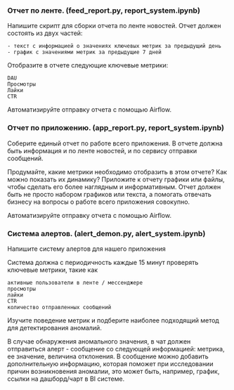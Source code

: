 ### **Отчет по ленте. (feed_report.py, report_system.ipynb)**
Напишите скрипт для сборки отчета по ленте новостей. Отчет должен состоять из двух частей:

    - текст с информацией о значениях ключевых метрик за предыдущий день
    - график с значениями метрик за предыдущие 7 дней

Отобразите в отчете следующие ключевые метрики: 

    DAU 
    Просмотры
    Лайки
    CTR

Автоматизируйте отправку отчета с помощью Airflow.

### **Отчет по приложению. (app_report.py, report_system.ipynb)** 

Соберите единый отчет по работе всего приложения. 
В отчете должна быть информация и по ленте новостей, и по сервису отправки сообщений. 

Продумайте, какие метрики необходимо отобразить в этом отчете? Как можно показать их динамику? 	Приложите к отчету графики или файлы, чтобы сделать его более наглядным и информативным. Отчет должен быть не просто набором графиков или текста, а помогать отвечать бизнесу на вопросы о работе всего приложения совокупно. 

Автоматизируйте отправку отчета с помощью Airflow.


### **Система алертов. (alert_demon.py, alert_system.ipynb)**

Напишите систему алертов для нашего приложения

Система должна с периодичность каждые 15 минут проверять ключевые метрики, такие как
    
    активные пользователи в ленте / мессенджере
    просмотры
    лайки
    CTR
    количество отправленных сообщений

Изучите поведение метрик и подберите наиболее подходящий метод для детектирования аномалий. 

В случае обнаружения аномального значения, в чат должен отправиться алерт - сообщение со следующей информацией: метрика, ее значение, величина отклонения.
В сообщение можно добавить дополнительную информацию, которая поможет при исследовании причин возникновения аномалии, это может быть, например,  график, ссылки на дашборд/чарт в BI системе. 